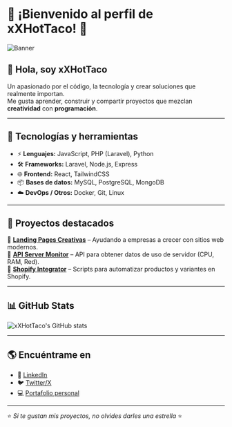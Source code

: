 # 🌮 ¡Bienvenido al perfil de xXHotTaco! 🌮  

![Banner](https://i.imgur.com/yXq9X5F.png) <!-- Puedes cambiar por tu propio banner -->

## 👋 Hola, soy **xXHotTaco**
Un apasionado por el código, la tecnología y crear soluciones que realmente importan.  
Me gusta aprender, construir y compartir proyectos que mezclan **creatividad** con **programación**.  

---

## 🚀 Tecnologías y herramientas
- ⚡ **Lenguajes:** JavaScript, PHP (Laravel), Python  
- 🛠️ **Frameworks:** Laravel, Node.js, Express  
- 🌐 **Frontend:** React, TailwindCSS  
- 📦 **Bases de datos:** MySQL, PostgreSQL, MongoDB  
- ☁️ **DevOps / Otros:** Docker, Git, Linux  

---

## 📌 Proyectos destacados
🔹 [**Landing Pages Creativas**](#) – Ayudando a empresas a crecer con sitios web modernos.  
🔹 [**API Server Monitor**](#) – API para obtener datos de uso de servidor (CPU, RAM, Red).  
🔹 [**Shopify Integrator**](#) – Scripts para automatizar productos y variantes en Shopify.  

---

## 📊 GitHub Stats
![xXHotTaco's GitHub stats](https://github-readme-stats.vercel.app/api?username=xXHotTaco&show_icons=true&theme=radical)  

---

## 🌎 Encuéntrame en
- 💼 [LinkedIn](#)  
- 🐦 [Twitter/X](#)  
- 💻 [Portafolio personal](#)  

---

⭐️ _Si te gustan mis proyectos, no olvides darles una estrella_ ⭐️  
